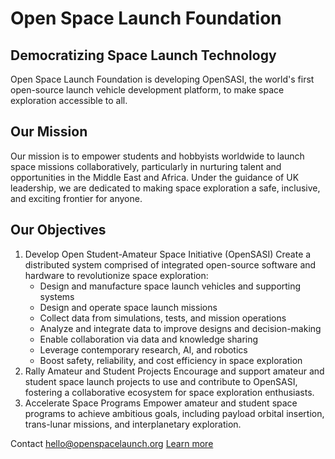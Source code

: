 # Open Space Launch Foundation

## Democratizing Space Launch Technology
Open Space Launch Foundation is developing OpenSASI, the world's first open-source launch vehicle development platform, to make space exploration accessible to all.

## Our Mission
Our mission is to empower students and hobbyists worldwide to launch space missions collaboratively, particularly in nurturing talent and opportunities in the Middle East and Africa. Under the guidance of UK leadership, we are dedicated to making space exploration a safe, inclusive, and exciting frontier for anyone.

## Our Objectives
1. Develop Open Student-Amateur Space Initiative (OpenSASI)
   Create a distributed system comprised of integrated open-source software and hardware to revolutionize space exploration:
   - Design and manufacture space launch vehicles and supporting systems
   - Design and operate space launch missions
   - Collect data from simulations, tests, and mission operations
   - Analyze and integrate data to improve designs and decision-making
   - Enable collaboration via data and knowledge sharing
   - Leverage contemporary research, AI, and robotics
   - Boost safety, reliability, and cost efficiency in space exploration
2. Rally Amateur and Student Projects
Encourage and support amateur and student space launch projects to use and contribute to OpenSASI, fostering a collaborative ecosystem for space exploration enthusiasts.
3. Accelerate Space Programs
Empower amateur and student space programs to achieve ambitious goals, including payload orbital insertion, trans-lunar missions, and interplanetary exploration.

Contact [hello@openspacelaunch.org](mailto:hello@openspacelaunch.org)
[Learn more](https://openspacelaunch.org)
